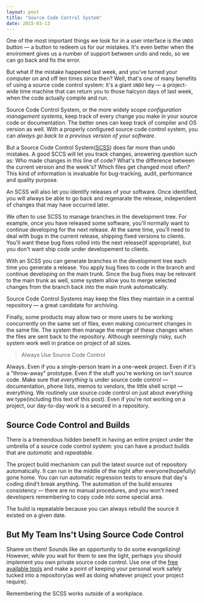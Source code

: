 ```yaml
---
layout: post
title: "Source Code Control System"
date: 2015-03-13
---
```


One of the most important things we look for in a user interface is the `UNDO` button — a button to redeem us for our mistakes. It's even better when the enviroment gives us a number of support between undo and redo, so we can go back and fix the error.

<!--more-->

But what if the mistake happened last week, and you've turned your computer on and off ten times since then? Well, that's one of many benefits of using a source code control system: it's a giant `UNDO` key — a project-wide time machine that can return you to those halcyon days of last week, when the code actually compile and run.

Source Code Control System, or the more widely scope _configuration management systems_, keep track of every change you make in your source code or documentation. The better ones can keep track of compiler and OS version as well. With a properly configured source code control system, you can _always go back to a previous version of your software_.

But a Source Code Control System([SCSS](https://en.wikipedia.org/wiki/Source_Code_Control_System)) does far more than undo mistakes. A good SCCS will let you track changes, answering question such as: Who made changes in this line of code? What's the difference between the current version and the week's? Which files get changed most often? This kind of information is invaluable for bug-tracking, audit, performance and quality purpose.

An SCSS will also let you identify releases of your software. Once identified, you will always be able to go back and regenarate the release, independent of changes that may have occurred later.

We often to use SCSS to manage branches in the development tree. For example, once you have released some software, you'll normally want to continue developing for the next release. At the same time, you'll need to deal with bugs in the current release, shipping fixed versions to clients. You'll want these bug fixes rolled into the next release(if appropriate), but you don't want ship code under developement to clients.

With an SCSS you can generate branches in the development tree each time you generate a release. You apply bug fixes to code in the branch and continue developing on the main trunk. Since the bug fixes may be relevant to the main trunk as well, some system allow you to merge selected changes from the branch back into the main trunk automatically.

Source Code Control Systems may keep the files they maintain in a central repository — a great candidate for archiving.

Finally, some products may allow two or more users to be working concurrently on the same set of files, even making concurrent changes in the same file. The system then manage the merge of these changes when the files are sent back to the repository. Although seemingly risky, such system work well in pratice on project of all sizes.

> Always Use Source Code Control

Always. Even if you a single-person team in a one-week project. Even if it's a "throw-away" prototype. Even if the stuff you're working on isn't source code. Make sure that _everything_ is under source code control — documentation, phone lists, memos to vendors, the little shell script — everything. We routinely use source code control on just about everything we type(including this text of this post). Even if you're not working on a project, our day-to-day work is a secured in a repository.

## Source Code Control and Builds

There is a tremendous hidden benefit in having an entire project under the umbrella of a source code control system: you can have a product builds that are _automatic_ and _repeatable_.

The project build mechanism can pull the latest source out of repository automatically. It can run in the middle of the night after everyone(hopefully) gone home. You can run automatic regression tests to ensure that day's coding dind't break anything. The automation of the build ensures consistency — there are no manual procedures, and you won't need developers remembering to copy code into some special area.

The build is repeatable because you can always rebuild the source it existed on a given date.

## But My Team Ins't Using Source Code Control

Shame on them! Sounds like an opportunity to do some evangelizing! However, while you wait for them to see the light, perhaps you should implement you own private source code control. Use one of the [free available tools](https://en.wikipedia.org/wiki/List_of_version_control_software) and make a point of keeping your personal work safely tucked into a repository(as well as doing whatever project your project require).

Remembering the SCSS works outside of a workplace.

